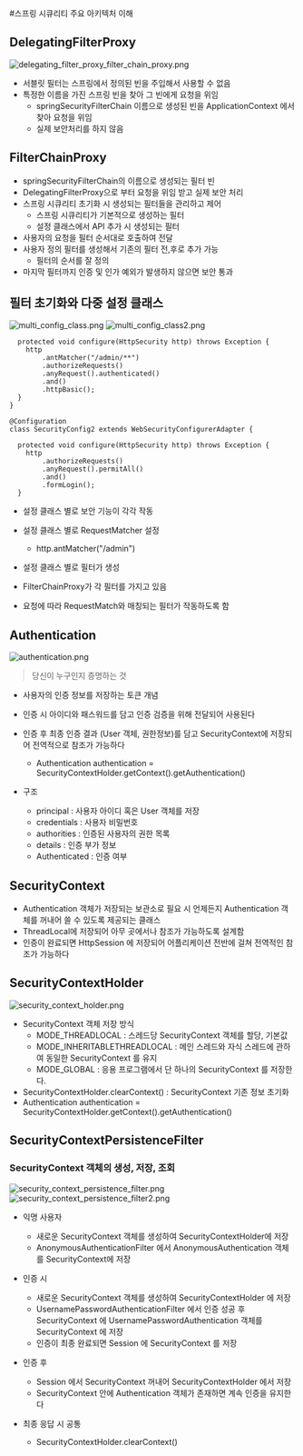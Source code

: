 #스프링 시큐리티 주요 아키텍처 이해
## DelegatingFilterProxy
![delegating_filter_proxy_filter_chain_proxy.png](../images/delegating_filter_proxy_filter_chain_proxy.png)
- 서블릿 필터는 스프링에서 정의된 빈을 주입해서 사용할 수 없음
- 특정한 이름을 가진 스프링 빈을 찾아 그 빈에게 요청을 위임
    - springSecurityFilterChain 이름으로 생성된 빈을 ApplicationContext 에서 찾아 요청을 위임
    - 실제 보안처리를 하지 않음
    
## FilterChainProxy
- springSecurityFilterChain의 이름으로 생성되는 필터 빈
- DelegatingFilterProxy으로 부터 요청을 위임 받고 실제 보안 처리
- 스프링 시큐리티 초기화 시 생성되는 필터들을 관리하고 제어
    - 스프링 시큐리티가 기본적으로 생성하는 필터
    - 설정 클래스에서 API 추가 시 생성되는 필터
- 사용자의 요청을 필터 순서대로 호출하여 전달
- 사용자 정의 필터를 생성해서 기존의 필터 전,후로 추가 가능
    - 필터의 순서를 잘 정의
- 마지막 필터까지 인증 및 인가 예외가 발생하지 않으면 보안 통과

## 필터 초기화와 다중 설정 클래스
![multi_config_class.png](../images/multi_config_class.png)
![multi_config_class2.png](../images/multi_config_class2.png)
~~~
  protected void configure(HttpSecurity http) throws Exception {
    http
        .antMatcher("/admin/**")
        .authorizeRequests()
        .anyRequest().authenticated()
        .and()
        .httpBasic();
  }
}

@Configuration
class SecurityConfig2 extends WebSecurityConfigurerAdapter {

  protected void configure(HttpSecurity http) throws Exception {
    http
        .authorizeRequests()
        .anyRequest().permitAll()
        .and()
        .formLogin();
  }
~~~
- 설정 클래스 별로 보안 기능이 각각 작동
- 설정 클래스 별로 RequestMatcher 설정
    - http.antMatcher("/admin")
    
- 설정 클래스 별로 필터가 생성
- FilterChainProxy가 각 필터를 가지고 있음
- 요청에 따라 RequestMatch와 매칭되는 필터가 작동하도록 함

## Authentication
![authentication.png](../images/authentication.png)
>당신이 누구인지 증명하는 것
- 사용자의 인증 정보를 저장하는 토큰 개념
- 인증 시 아이디와 패스워드를 담고 인증 검증을 위해 전달되어 사용된다
- 인증 후 최종 인증 결과 (User 객체, 권한정보)를 담고 SecurityContext에 저장되어 전역적으로 참조가 가능하다
  - Authentication authentication = SecurityContextHolder.getContext().getAuthentication()
  
- 구조
  - principal : 사용자 아이디 혹은 User 객체를 저장
  - credentials : 사용자 비밀번호
  - authorities : 인증된 사용자의 권한 목록
  - details : 인증 부가 정보
  - Authenticated : 인증 여부
  
## SecurityContext
- Authentication 객체가 저장되는 보관소로 필요 시 언제든지 Authentication 객체를 꺼내어 쓸 수 있도록 제공되는 클래스
- ThreadLocal에 저장되어 아무 곳에서나 참조가 가능하도록 설계함
- 인증이 완료되면 HttpSession 에 저장되어 어플리케이션 전반에 걸쳐 전역적인 참조가 가능하다

## SecurityContextHolder
![security_context_holder.png](../images/security_context_holder.png)
- SecurityContext 객체 저장 방식
  - MODE_THREADLOCAL : 스레드당 SecurityContext 객체를 할당, 기본값
  - MODE_INHERITABLETHREADLOCAL : 메인 스레드와 자식 스레드에 관하여 동일한 SecurityContext 를 유지
  - MODE_GLOBAL : 응용 프로그램에서 단 하나의 SecurityContext 를 저장한다.
- SecurityContextHolder.clearContext() : SecurityContext 기존 정보 초기화
- Authentication authentication = SecurityContextHolder.getContext().getAuthentication()

## SecurityContextPersistenceFilter
### SecurityContext 객체의 생성, 저장, 조회
![security_context_persistence_filter.png](../images/security_context_persistence_filter.png)
![security_context_persistence_filter2.png](../images/security_context_persistence_filter2.png)
- 익명 사용자
  - 새로운 SecurityContext 객체를 생성하여 SecurityContextHolder에 저장
  - AnonymousAuthenticationFilter 에서 AnonymousAuthentication 객체를 SecurityContext에 저장

- 인증 시
  - 새로운 SecurityContext 객체를 생성하여 SecurityContextHolder 에 저장
  - UsernamePasswordAuthenticationFilter 에서 인증 성공 후 SecurityContext 에 UsernamePasswordAuthentication 객체를 SecurityContext 에 저장
  - 인증이 최종 완료되면 Session 에 SecurityContext 를 저장

- 인증 후
  - Session 에서 SecurityContext 꺼내어 SecurityContextHolder 에서 저장
  - SecurityContext 안에 Authentication 객체가 존재하면 계속 인증을 유지한다

- 최종 응답 시 공통
  - SecurityContextHolder.clearContext()